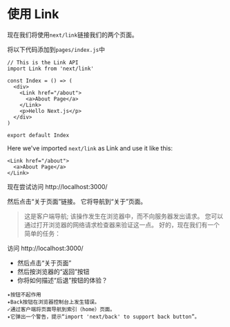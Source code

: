 # 使用 Link

现在我们将使用`next/link`链接我们的两个页面。

将以下代码添加到`pages/index.js`中

```
// This is the Link API
import Link from 'next/link'

const Index = () => (
  <div>
    <Link href="/about">
      <a>About Page</a>
    </Link>
    <p>Hello Next.js</p>
  </div>
)

export default Index
```

Here we've imported `next/link` as Link and use it like this:

```
<Link href="/about">
  <a>About Page</a>
</Link>
```

现在尝试访问 http://localhost:3000/

然后点击“关于页面”链接。 它将导航到“关于”页面。

> 这是客户端导航; 该操作发生在浏览器中，而不向服务器发出请求。
> 您可以通过打开浏览器的网络请求检查器来验证这一点。
> 好的，现在我们有一个简单的任务：

访问 http://localhost:3000/

- 然后点击“关于页面”
- 然后按浏览器的“返回”按钮
- 你将如何描述“后退”按钮的体验？

```
✦按钮不起作用
✦Back按钮在浏览器控制台上发生错误。
✓通过客户端将页面导航到索引（home）页面。
✦它弹出一个警告，提示“import 'next/back' to support back button”。
```